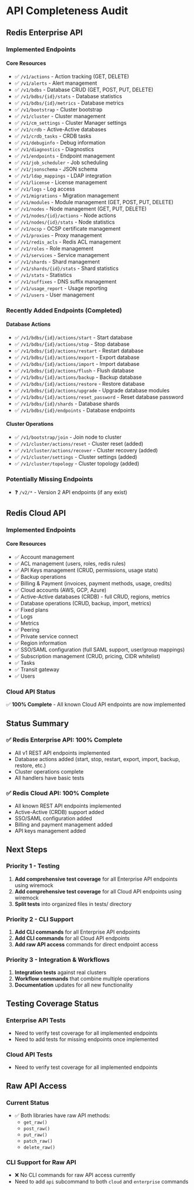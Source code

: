 # API Completeness Audit

## Redis Enterprise API

### Implemented Endpoints

#### Core Resources
- ✅ `/v1/actions` - Action tracking (GET, DELETE)
- ✅ `/v1/alerts` - Alert management
- ✅ `/v1/bdbs` - Database CRUD (GET, POST, PUT, DELETE)
- ✅ `/v1/bdbs/{id}/stats` - Database statistics
- ✅ `/v1/bdbs/{id}/metrics` - Database metrics
- ✅ `/v1/bootstrap` - Cluster bootstrap
- ✅ `/v1/cluster` - Cluster management
- ✅ `/v1/cm_settings` - Cluster Manager settings
- ✅ `/v1/crdb` - Active-Active databases
- ✅ `/v1/crdb_tasks` - CRDB tasks
- ✅ `/v1/debuginfo` - Debug information
- ✅ `/v1/diagnostics` - Diagnostics
- ✅ `/v1/endpoints` - Endpoint management
- ✅ `/v1/job_scheduler` - Job scheduling
- ✅ `/v1/jsonschema` - JSON schema
- ✅ `/v1/ldap_mappings` - LDAP integration
- ✅ `/v1/license` - License management
- ✅ `/v1/logs` - Log access
- ✅ `/v1/migrations` - Migration management
- ✅ `/v1/modules` - Module management (GET, POST, PUT, DELETE)
- ✅ `/v1/nodes` - Node management (GET, PUT, DELETE)
- ✅ `/v1/nodes/{id}/actions` - Node actions
- ✅ `/v1/nodes/{id}/stats` - Node statistics
- ✅ `/v1/ocsp` - OCSP certificate management
- ✅ `/v1/proxies` - Proxy management
- ✅ `/v1/redis_acls` - Redis ACL management
- ✅ `/v1/roles` - Role management
- ✅ `/v1/services` - Service management
- ✅ `/v1/shards` - Shard management
- ✅ `/v1/shards/{id}/stats` - Shard statistics
- ✅ `/v1/stats` - Statistics
- ✅ `/v1/suffixes` - DNS suffix management
- ✅ `/v1/usage_report` - Usage reporting
- ✅ `/v1/users` - User management

### Recently Added Endpoints (Completed)

#### Database Actions
- ✅ `/v1/bdbs/{id}/actions/start` - Start database
- ✅ `/v1/bdbs/{id}/actions/stop` - Stop database
- ✅ `/v1/bdbs/{id}/actions/restart` - Restart database
- ✅ `/v1/bdbs/{id}/actions/export` - Export database
- ✅ `/v1/bdbs/{id}/actions/import` - Import database
- ✅ `/v1/bdbs/{id}/actions/flush` - Flush database
- ✅ `/v1/bdbs/{id}/actions/backup` - Backup database
- ✅ `/v1/bdbs/{id}/actions/restore` - Restore database
- ✅ `/v1/bdbs/{id}/actions/upgrade` - Upgrade database modules
- ✅ `/v1/bdbs/{id}/actions/reset_password` - Reset database password
- ✅ `/v1/bdbs/{id}/shards` - Database shards
- ✅ `/v1/bdbs/{id}/endpoints` - Database endpoints

#### Cluster Operations
- ✅ `/v1/bootstrap/join` - Join node to cluster
- ✅ `/v1/cluster/actions/reset` - Cluster reset (added)
- ✅ `/v1/cluster/actions/recover` - Cluster recovery (added)
- ✅ `/v1/cluster/settings` - Cluster settings (added)
- ✅ `/v1/cluster/topology` - Cluster topology (added)

### Potentially Missing Endpoints
- ❓ `/v2/*` - Version 2 API endpoints (if any exist)

## Redis Cloud API

### Implemented Endpoints

#### Core Resources
- ✅ Account management
- ✅ ACL management (users, roles, redis rules)
- ✅ API Keys management (CRUD, permissions, usage stats)
- ✅ Backup operations
- ✅ Billing & Payment (invoices, payment methods, usage, credits)
- ✅ Cloud accounts (AWS, GCP, Azure)
- ✅ Active-Active databases (CRDB) - full CRUD, regions, metrics
- ✅ Database operations (CRUD, backup, import, metrics)
- ✅ Fixed plans
- ✅ Logs
- ✅ Metrics
- ✅ Peering
- ✅ Private service connect
- ✅ Region information
- ✅ SSO/SAML configuration (full SAML support, user/group mappings)
- ✅ Subscription management (CRUD, pricing, CIDR whitelist)
- ✅ Tasks
- ✅ Transit gateway
- ✅ Users

### Cloud API Status
✅ **100% Complete** - All known Cloud API endpoints are now implemented

## Status Summary

### ✅ Redis Enterprise API: 100% Complete
- All v1 REST API endpoints implemented
- Database actions added (start, stop, restart, export, import, backup, restore, etc.)
- Cluster operations complete
- All handlers have basic tests

### ✅ Redis Cloud API: 100% Complete  
- All known REST API endpoints implemented
- Active-Active (CRDB) support added
- SSO/SAML configuration added
- Billing and payment management added
- API keys management added

## Next Steps

### Priority 1 - Testing
1. **Add comprehensive test coverage** for all Enterprise API endpoints using wiremock
2. **Add comprehensive test coverage** for all Cloud API endpoints using wiremock
3. **Split tests** into organized files in tests/ directory

### Priority 2 - CLI Support
1. **Add CLI commands** for all Enterprise API endpoints
2. **Add CLI commands** for all Cloud API endpoints
3. **Add raw API access** commands for direct endpoint access

### Priority 3 - Integration & Workflows
1. **Integration tests** against real clusters
2. **Workflow commands** that combine multiple operations
3. **Documentation** updates for all new functionality

## Testing Coverage Status

### Enterprise API Tests
- Need to verify test coverage for all implemented endpoints
- Need to add tests for missing endpoints once implemented

### Cloud API Tests  
- Need to verify test coverage for all implemented endpoints

## Raw API Access

### Current Status
- ✅ Both libraries have raw API methods:
  - `get_raw()`
  - `post_raw()`
  - `put_raw()`
  - `patch_raw()`
  - `delete_raw()`

### CLI Support for Raw API
- ❌ No CLI commands for raw API access currently
- Need to add `api` subcommand to both `cloud` and `enterprise` commands